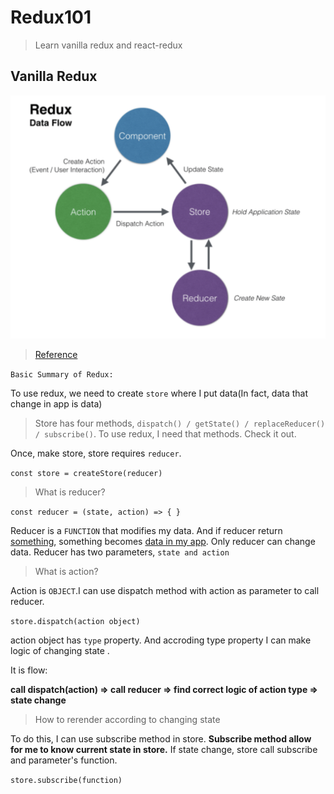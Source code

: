 # Redux101

> Learn vanilla redux and react-redux

## Vanilla Redux

![redux-flow](image/redux-flow.png)

> [Reference](https://medium.com/@aurelie.lebec/redux-and-react-native-simple-login-example-flow-c4874cf91dde)

`Basic Summary of Redux:`

To use redux, we need to create `store` where I put data(In fact, data that change in app is data)

> Store has four methods, `dispatch() / getState() / replaceReducer() / subscribe()`. To use redux, I need that methods. Check it out.

Once, make store, store requires `reducer`.

`const store = createStore(reducer)`

> What is reducer?

`const reducer = (state, action) => { }`

Reducer is a `FUNCTION` that modifies my data. And if reducer return <u>something</u>, something becomes <u>data in my app</u>. Only reducer can change data. Reducer has two parameters, `state and action`

> What is action?

Action is `OBJECT`.I can use dispatch method with action as parameter to call reducer.

`store.dispatch(action object)`

action object has `type` property. And accroding type property I can make logic of changing state .

It is flow:

**call dispatch(action) => call reducer => find correct logic of action type => state change**

> How to rerender according to changing state

To do this, I can use subscribe method in store. **Subscribe method allow for me to know current state in store.** If state change, store call subscribe and parameter's function.

`store.subscribe(function)`
